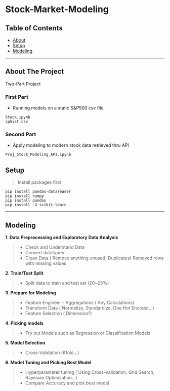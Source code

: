 # Stock-Market-Modeling

## Table of Contents

- [About](#about-the-project)
- [Setup](#setup)
- [Modeling](#modeling)

---

## About The Project
Two-Part Project
### First Part 
- Running models on a static S&P500 csv file
```
Stock.ipynb
sphist.csv 
```
### Second Part
- Apply modeling to modern stock data retrieved thru API 
```
Proj_Stock_Modeling_API.ipynb
```

## Setup
> Install packages first
```
pip install pandas-datareader
pip install numpy
pip install pandas
pip install -U scikit-learn
```
---

## Modeling
**1. Data Preprocessing and Exploratory Data Analysis**
  >- Check and Understand Data
  >- Convert datatypes
  >- Clean Data ( Remove anything unused, Duplicates) Removed rows with missing values 
  
**2. Train/Test Split**
  >- Split data to train and test set (20~25%)
  
**3. Prepare for Modeling**
  >- Feature Engineer - Aggregations ( Any Calculations)
  >- Transform Data ( Normalize, Standardize, One Hot Encoder...)
  >- Feature Selection ( Dimension?)
  
**4. Picking models**
  >- Try out Models such as Regression or Classification Models
  
**5. Model Selection**
  >- Cross-Validation (Kfold...)
  
**6. Model Tuning and Picking Best Model**
  >- Hyperparameter tuning ( Using Cross-Validation, Grid Search, Bayesian Optimization...)
  >- Compare Accuracy and pick best model


